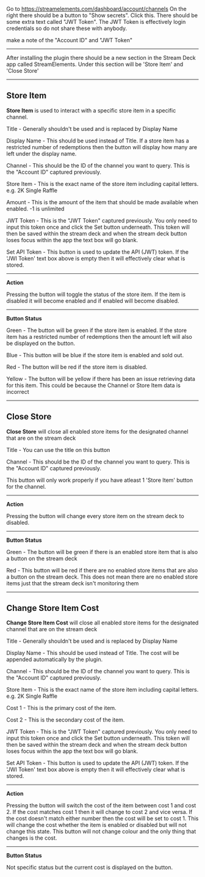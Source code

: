 Go to https://streamelements.com/dashboard/account/channels
On the right there should be a button to "Show secrets". Click this.
There should be some extra text called "JWT Token". The JWT Token is effectively login credentials 
so do not share these with anybody.

make a note of the "Account ID" and "JWT Token"

------

After installing the plugin there should be a new section in the Stream Deck app called StreamElements. Under this section will be 'Store Item' and 'Close Store'

------
## Store Item

__Store Item__ is used to interact with a specific store item in a specific channel.

Title - Generally shouldn't be used and is replaced by Display Name

Display Name - This should be used instead of Title. If a store item has a restricted number of redemptions then the button will display how many are left under the display name.

Channel - This should be the ID of the channel you want to query. This is the "Account ID" captured previously.

Store Item - This is the exact name of the store item including capital letters. e.g. 2K Single Raffle

Amount - This is the amount of the item that should be made available when enabled. -1 is unlimited

JWT Token - This is the "JWT Token" captured previously. You only need to input this token once and click the Set button underneath. This token will then be saved within the stream deck and when the stream deck button loses focus within the app the text box will go blank.

Set API Token - This button is used to update the API (JWT) token. If the 'JWI Token' text box above is empty then it will effectively clear what is stored.

------
__Action__

Pressing the button will toggle the status of the store item. If the item is disabled it will become enabled and if enabled will become disabled.

------
__Button Status__

Green - The button will be green if the store item is enabled. If the store item has a restricted number of redemptions then the amount left will also be displayed on the button.

Blue - This button will be blue if the store item is enabled and sold out.

Red - The button will be red if the store item is disabled.

Yellow - The button will be yellow if there has been an issue retrieving data for this item. This could be because the Channel or Store Item data is incorrect

------
## Close Store
__Close Store__ will close all enabled store items for the designated channel that are on the stream deck

Title - You can use the title on this button

Channel - This should be the ID of the channel you want to query. This is the "Account ID" captured previously.

This button will only work properly if you have atleast 1 'Store Item' button for the channel.

------
__Action__

Pressing the button will change every store item on the stream deck to disabled.

------
__Button Status__

Green - The button will be green if there is an enabled store item that is also a button on the stream deck

Red - This button will be red if there are no enabled store items that are also a button on the stream deck. This does not mean there are no enabled store items just that the stream deck isn't monitoring them

------
## Change Store Item Cost
__Change Store Item Cost__ will close all enabled store items for the designated channel that are on the stream deck

Title - Generally shouldn't be used and is replaced by Display Name

Display Name - This should be used instead of Title. The cost will be appended automatically by the plugin.

Channel - This should be the ID of the channel you want to query. This is the "Account ID" captured previously.

Store Item - This is the exact name of the store item including capital letters. e.g. 2K Single Raffle

Cost 1 - This is the primary cost of the item.

Cost 2 - This is the secondary cost of the item.

JWT Token - This is the "JWT Token" captured previously. You only need to input this token once and click the Set button underneath. This token will then be saved within the stream deck and when the stream deck button loses focus within the app the text box will go blank.

Set API Token - This button is used to update the API (JWT) token. If the 'JWI Token' text box above is empty then it will effectively clear what is stored.

------
__Action__

Pressing the button will switch the cost of the item between cost 1 and cost 2. If the cost matches cost 1 then it will change to cost 2 and vice versa. If the cost doesn't match either number then the cost will be set to cost 1. This will change the cost whether the item is enabled or disabled but will not change this state. This button will not change colour and the only thing that changes is the cost.

------
__Button Status__

Not specific status but the current cost is displayed on the button.
